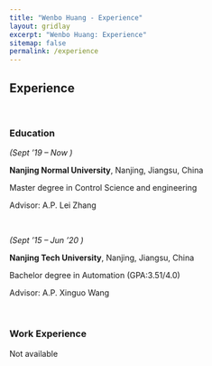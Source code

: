 ```yaml
---
title: "Wenbo Huang - Experience"
layout: gridlay
excerpt: "Wenbo Huang: Experience"
sitemap: false
permalink: /experience
---
```


## Experience
<p>&nbsp;</p>

<h3>Education</h3>

<p><em>(Sept &rsquo;19 &ndash; Now )</em></p>

<p><strong>Nanjing Normal University</strong>, Nanjing, Jiangsu, China</p>

<p>Master degree in Control Science and engineering</p>

<p>Advisor: A.P. Lei Zhang </p>

<p>&nbsp;</p>

<p><em>(Sept &rsquo;15 &ndash; Jun &rsquo;20 )</em></p>

<p><strong>Nanjing Tech University</strong>, Nanjing, Jiangsu, China</p>

<p>Bachelor degree in Automation (GPA:3.51/4.0)</p>

<p>Advisor: A.P. Xinguo Wang </p>

<p>&nbsp;</p>

<h3>Work Experience</h3>
<p>Not available</p>
